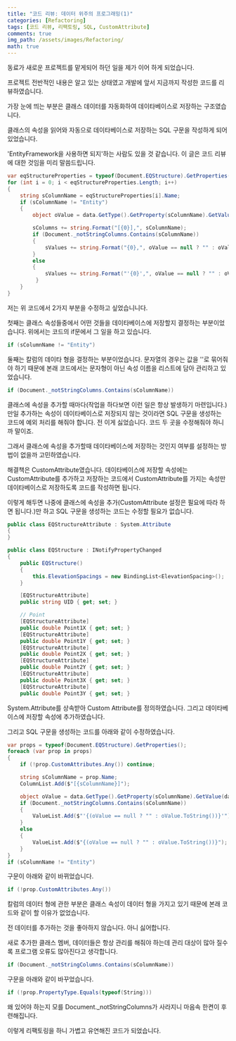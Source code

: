 ```yaml
---
title: "코드 리뷰: 데이터 위주의 프로그래밍(1)"
categories: [Refactoring]
tags: [코드 리뷰, 리팩토링, SQL, CustomAttribute]
comments: true 
img_path: /assets/images/Refactoring/
math: true
---
```


동료가 새로운 프로젝트를 맡게되어 하던 일을 제가 이어 하게 되었습니다.

프로젝트 전반적인 내용은 알고 있는 상태였고 개발에 앞서 지금까지 작성한 코드를 리뷰하였습니다.

가장 눈에 띄는 부분은 클래스 데이터를 자동화하여 데이타베이스로 저장하는 구조였습니다.

클래스의 속성을 읽어와 자동으로 데이타베이스로 저장하는 SQL 구문을 작성하게 되어 있었습니다.

'EntityFramework을 사용하면 되지'하는 사람도 있을 것 같습니다. 이 글은 코드 리뷰에 대한 것임을 미리 말씀드립니다.

```c#
var eqStructureProperties = typeof(Document.EQStructure).GetProperties();
for (int i = 0; i < eqStructureProperties.Length; i++)
{
    string sColumnName = eqStructureProperties[i].Name;
    if (sColumnName != "Entity")
    {
        object oValue = data.GetType().GetProperty(sColumnName).GetValue(data, null);

        sColumns += string.Format("[{0}],", sColumnName);
        if (Document._notStringColumns.Contains(sColumnName))
        {
            sValues += string.Format("{0},", oValue == null ? "" : oValue.ToString());
        }
        else
        {
            sValues += string.Format("'{0}',", oValue == null ? "" : oValue.ToString());
         }
    }
}
```
저는 위 코드에서 2가지 부분을 수정하고 싶었습니니다.

첫째는 클래스 속성들중에서 어떤 것들을 데이타베이스에 저장할지 결정하는 부분이었습니다. 위에서는 코드의 if문에서 그 일을 하고 있습니다.
```c#
if (sColumnName != "Entity")
```

둘째는 칼럼의 데이타 형을 결정하는 부분이었습니다. 문자열의 경우는 값을 ''로 묶어줘야 하기 때문에 본래 코드에서는 문자형이 아닌 속성 이름을 리스트에 담아 관리하고 있었습니다.
```c#
if (Document._notStringColumns.Contains(sColumnName))
```

클래스에 속성을 추가할 때마다(작업을 하다보면 이런 일은 항상 발생하기 마련입니다.) 만일 추가하는 속성이 데이타베이스로 저장되지 않는 것이라면 SQL 구문을 생성하는 코드에 예외 처리를 해줘야 합니다. 전 이게 싫었습니다. 코드 두 곳을 수정해줘야 하니까 말이죠.

그래서 클래스에 속성을 추가할때 데이타베이스에 저장하는 것인지 여부를 설정하는 방법이 없을까 고민하였습니다.

해결책은 CustomAttribute였습니다. 데이타베이스에 저장할 속성에는 CustomAttribute를 추가하고 저장하는 코드에서 CustomAttribute를 가지는 속성만 데이타베이스로 저장하도록 코드를 작성하면 됩니다.

이렇게 해두면 나중에 클래스에 속성을 추가(CustomAttribute 설정은 필요에 따라 하면 됩니다.)만 하고 SQL 구문을 생성하는 코드는 수정할 필요가 없습니다.

```c#
public class EQStructureAttribute : System.Attribute
{
}

public class EQStructure : INotifyPropertyChanged
{
    public EQStructure()
    {
        this.ElevationSpacings = new BindingList<ElevationSpacing>();
    }

    [EQStructureAttribute]
    public string UID { get; set; }

    // Point
    [EQStructureAttribute]
    public double Point1X { get; set; }
    [EQStructureAttribute]
    public double Point1Y { get; set; }
    [EQStructureAttribute]
    public double Point2X { get; set; }
    [EQStructureAttribute]
    public double Point2Y { get; set; }
    [EQStructureAttribute]
    public double Point3X { get; set; }
    [EQStructureAttribute]
    public double Point3Y { get; set; }
```

System.Attribute를 상속받아 Custom Attribute를 정의하였습니다. 그리고 데이타베이스에 저장할 속성에 추가하였습니다.

그리고 SQL 구문을 생성하는 코드를 아래와 같이 수정하였습니다.

```c#
var props = typeof(Document.EQStructure).GetProperties();
foreach (var prop in props)
{
    if (!prop.CustomAttributes.Any()) continue;

    string sColumnName = prop.Name;
    ColumnList.Add($"[{sColumnName}]");

    object oValue = data.GetType().GetProperty(sColumnName).GetValue(data, null);
    if (Document._notStringColumns.Contains(sColumnName))
    {
        ValueList.Add($"'{(oValue == null ? "" : oValue.ToString())}'");
    }
    else
    {
        ValueList.Add($"{(oValue == null ? "" : oValue.ToString())}");
    }
}
if (sColumnName != "Entity")
```
구문이 아래와 같이 바뀌었습니다.

```c#
if (!prop.CustomAttributes.Any())
```

칼럼의 데이터 형에 관한 부분은 클래스 속성이 데이터 형을 가지고 있기 때문에 본래 코드와 같이 할 이유가 없었습니다.

전 데이터를 추가하는 것을 좋아하지 않습니다. 아니 싫어합니다.

새로 추가한 클래스 멤버, 데이터들은 항상 관리를 해줘야 하는데 관리 대상이 많아 질수록 프로그램 오류도 많아진다고 생각합니다.

```c#
if (Document._notStringColumns.Contains(sColumnName))
```
구문을 아래와 같이 바꾸었습니다.

```c#
if (!prop.PropertyType.Equals(typeof(String)))
```
왜 있어야 하는지 모를 Document._notStringColumns가 사라지니 마음속 한켠이 후련해집니다.

이렇게 리팩토링을 하니 가볍고 유연해진 코드가 되었습니다.